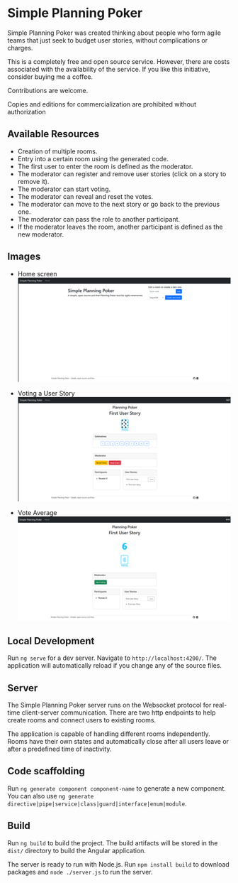 # Simple Planning Poker

Simple Planning Poker was created thinking about people who form agile teams that just seek to budget user stories, without complications or charges.

This is a completely free and open source service. However, there are costs associated with the availability of the service. If you like this initiative, consider buying me a coffee.

Contributions are welcome.

Copies and editions for commercialization are prohibited without authorization

## Available Resources

- Creation of multiple rooms.
- Entry into a certain room using the generated code.
- The first user to enter the room is defined as the moderator.
- The moderator can register and remove user stories (click on a story to remove it).
- The moderator can start voting.
- The moderator can reveal and reset the votes.
- The moderator can move to the next story or go back to the previous one.
- The moderator can pass the role to another participant.
- If the moderator leaves the room, another participant is defined as the new moderator.

## Images

- Home screen 
![Home Screen](https://github.com/thmsagc/simple-planning-poker/blob/main/public/index.png?raw=true)

- Voting a User Story
![Voting Screen](https://github.com/thmsagc/simple-planning-poker/blob/main/public/voting.png?raw=true)

- Vote Average
![Vote Average](https://github.com/thmsagc/simple-planning-poker/blob/main/public/voteaverage.png?raw=true)


## Local Development

Run `ng serve` for a dev server. Navigate to `http://localhost:4200/`. The application will automatically reload if you change any of the source files.

## Server

The Simple Planning Poker server runs on the Websocket protocol for real-time client-server communication. There are two http endpoints to help create rooms and connect users to existing rooms.

The application is capable of handling different rooms independently. Rooms have their own states and automatically close after all users leave or after a predefined time of inactivity.

## Code scaffolding

Run `ng generate component component-name` to generate a new component. You can also use `ng generate directive|pipe|service|class|guard|interface|enum|module`.

## Build

Run `ng build` to build the project. The build artifacts will be stored in the `dist/` directory to build the Angular application.

The server is ready to run with Node.js. Run `npm install build` to download packages and `node ./server.js` to run the server.
